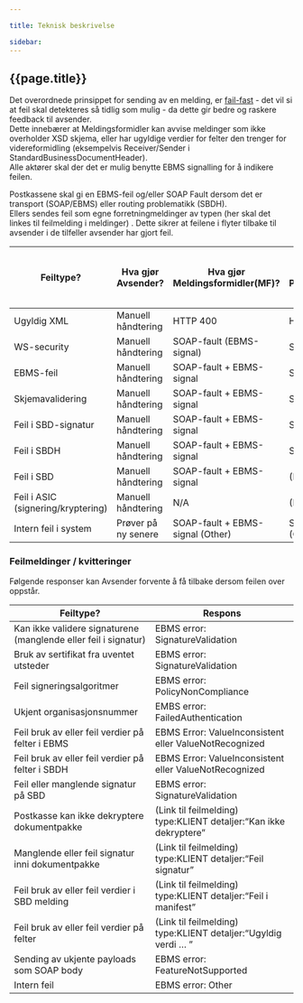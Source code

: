 ```yaml
---

title: Teknisk beskrivelse  

sidebar:
---
```


## {{page.title}}

Det overordnede prinsippet for sending av en melding, er
[fail-fast](http://en.wikipedia.org/wiki/Fail-fast) - det vil si at feil
skal detekteres så tidlig som mulig - da dette gir bedre og raskere
feedback til avsender.  
Dette innebærer at Meldingsformidler kan avvise meldinger som ikke
overholder XSD skjema, eller har ugyldige verdier for felter den trenger
for videreformidling (eksempelvis Receiver/Sender i
StandardBusinessDocumentHeader).  
Alle aktører skal der det er mulig benytte EBMS signalling for å
indikere feilen.

Postkassene skal gi en EBMS-feil og/eller SOAP Fault dersom det er
transport (SOAP/EBMS) eller routing problematikk (SBDH).  
Ellers sendes feil som egne forretningmeldinger av typen (her skal det linkes til feilmelding i meldinger) . Dette sikrer at feilene i
flyter tilbake til avsender i de tilfeller avsender har gjort feil.

| Feiltype?  | Hva gjør Avsender?  | Hva gjør Meldingsformidler(MF)?  | Hva gjør Postkasseleverandør(PK)? | Hva gjør MF hvis PK svarer med soap fault? |
| --- | --- | --- | --- | --- |
| Ugyldig XML                        | Manuell håndtering  | HTTP 400                         | HTTP 400                          | Manuell håndtering                         |
| WS-security                        | Manuell håndtering  | SOAP-fault (EBMS-signal)         | SOAP-fault (EBMS-signal)          | Manuell håndtering                         |
| EBMS-feil                          | Manuell håndtering  | SOAP-fault + EBMS-signal         | SOAP-fault + EBMS-signal          | Manuell håndtering                         |
| Skjemavalidering                   | Manuell håndtering  | SOAP-fault + EBMS-signal         | SOAP-fault + EBMS-signal          | Manuell håndtering                         |
| Feil i SBD-signatur                | Manuell håndtering  | SOAP-fault + EBMS-signal         | SOAP-fault + EBMS-signal          | Manuell håndtering                         |
| Feil i SBDH                        | Manuell håndtering  | SOAP-fault + EBMS-signal         | SOAP-fault + EBMS-signal          | Manuell håndtering                         |
| Feil i SBD                         | Manuell håndtering  | SOAP-fault + EBMS-signal         | (Link til feilmelding)  | N/A                                        |
| Feil i ASIC (signering/kryptering) | Manuell håndtering  | N/A                              | (Link til feilmelding)  | N/A                                        |
| Intern feil i system               | Prøver på ny senere | SOAP-fault + EBMS-signal (Other) | SOAP-fault + EBMS-signal (Other)  | Prøver på ny senere                        |

### Feilmeldinger / kvitteringer

Følgende responser kan Avsender forvente å få tilbake dersom feilen over
oppstår.

| Feiltype?  | Respons   |
| --- | --- |
| Kan ikke validere signaturene (manglende eller feil i signatur) | EBMS error: SignatureValidation                                             |
| Bruk av sertifikat fra uventet utsteder                         | EBMS error: SignatureValidation                                             |
| Feil signeringsalgoritmer                                       | EBMS error: PolicyNonCompliance                                             |
| Ukjent organisasjonsnummer                                      | EMBS error: FailedAuthentication                                            |
| Feil bruk av eller feil verdier på felter i EBMS                | EBMS Error: ValueInconsistent eller ValueNotRecognized                      |
| Feil bruk av eller feil verdier på felter i SBDH                | EBMS Error: ValueInconsistent eller ValueNotRecognized                      |
| Feil eller manglende signatur på SBD                            | EBMS error: SignatureValidation                                             |
| Postkasse kan ikke dekryptere dokumentpakke                     | (Link til feilmelding) type:KLIENT detaljer:“Kan ikke dekryptere” |
| Manglende eller feil signatur inni dokumentpakke                | (Link til feilmelding) type:KLIENT detaljer:“Feil signatur”       |
| Feil bruk av eller feil verdier i SBD melding                   | (Link til feilmelding) type:KLIENT detaljer:“Feil i manifest”     |
| Feil bruk av eller feil verdier på felter                       | (Link til feilmelding) type:KLIENT detaljer:“Ugyldig verdi … ”    |
| Sending av ukjente payloads som SOAP body                       | EBMS error: FeatureNotSupported                                             |
| Intern feil                                                     | EBMS error: Other                                                           |

